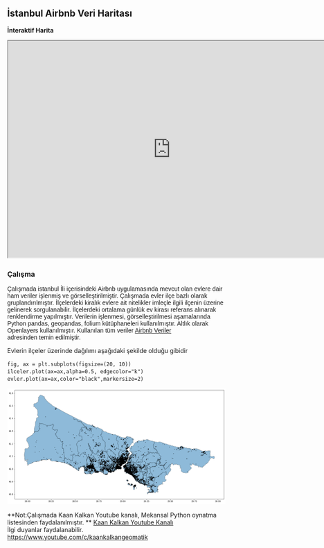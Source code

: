## İstanbul Airbnb Veri Haritası
**İnteraktif Harita**
<iframe src="https://berkaymbaskaya.github.io/harita/" height="500" width="750"></iframe>


### Çalışma

<p style="font-family:arial;"> Çalışmada istanbul İli içerisindeki Airbnb uygulamasında mevcut olan evlere dair ham veriler işlenmiş 
ve görselleştirilmiştir. Çalışmada  evler ilçe bazlı olarak gruplandırılmıştır. İlçelerdeki kiralık evlere
ait nitelikler imleçle ilgili ilçenin üzerine gelinerek sorgulanabilir. İlçelerdeki ortalama günlük ev kirası
referans alınarak renklendirme yapılmıştır.
Verilerin işlenmesi, görselleştirilmesi aşamalarında Python pandas, geopandas, folium kütüphaneleri kullanılmıştır.
Altlık olarak Openlayers kullanılmıştır.
Kullanılan tüm veriler <a href=" http://insideairbnb.com/get-the-data/ " target="_blank">Airbnb Veriler </a><br>
adresinden temin edilmiştir.
    
   


Evlerin ilçeler üzerinde dağılımı aşağıdaki şekilde olduğu gibidir </p>

```markdown
fig, ax = plt.subplots(figsize=(20, 10))
ilceler.plot(ax=ax,alpha=0.5, edgecolor="k")
evler.plot(ax=ax,color="black",markersize=2)

```
<a href="#"><img src="evler.png" alt="Örnek Resim" /></a>

**Not:Çalışmada Kaan Kalkan Youtube kanalı, Mekansal Python oynatma listesinden faydalanılmıştır. **
<a href=" https://www.youtube.com/c/kaankalkangeomatik" target="_blank"> Kaan Kalkan Youtube Kanalı </a><br> 
İlgi duyanlar faydalanabilir.   https://www.youtube.com/c/kaankalkangeomatik
 
